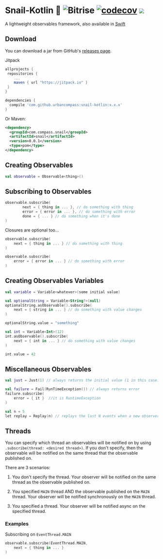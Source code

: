 # Snail-Kotlin 🐌 ![Bitrise](https://app.bitrise.io/app/9064b20f3be78d27.svg?token=9q6cr3-Ugc1e56o1sjuYHA) [![codecov](https://codecov.io/gh/UrbanCompass/Snail-Kotlin/branch/master/graph/badge.svg)](https://codecov.io/gh/UrbanCompass/Snail-Kotlin) [![](https://jitpack.io/v/urbancompass/snail-kotlin.svg)](https://jitpack.io/#urbancompass/snail-kotlin)

A lightweight observables framework, also available in [Swift](https://github.com/UrbanCompass/Snail)

## Download

You can download a jar from GitHub's [releases page](https://github.com/UrbanCompass/Snail-Kotlin/releases).

Jitpack

```gradle
allprojects {
 repositories {
    ...
    maven { url "https://jitpack.io" }
 }
}

dependencies {
  compile 'com.github.urbancompass:snail-kotlin:x.x.x'
}
```

Or Maven:

```xml
<dependency>
  <groupId>com.compass.snail</groupId>
  <artifactId>snail</artifactId>
  <version>0.0.1</version>
  <type>pom</type>
</dependency>
```

## Creating Observables

```kotlin
val observable = Observable<thing>()
```

## Subscribing to Observables

```kotlin
observable.subscribe(
        next = { thing in ... }, // do something with thing
        error = { error in ... }, // do something with error
        done = { ... } // do something when it's done
)
```

Closures are optional too...

```kotlin
observable.subscribe(
    next = { thing in ... } // do something with thing
)
```

```kotlin
observable.subscribe(
    error = { error in ... } // do something with error
)
```

## Creating Observables Variables

```kotlin
val variable = Variable<whatever>(some initial value)
```

```kotlin
val optionalString = Variable<String?>(null)
optionalString.asObservable().subscribe(
    next = { string in ... } // do something with value changes
)

optionalString.value = "something"
```

```kotlin
val int = Variable<Int>(12)
int.asObservable().subscribe(
    next = { int in ... } // do something with value changes
)

int.value = 42
```

## Miscellaneous Observables

```kotlin
val just = Just(1) // always returns the initial value (1 in this case)

val failure = Fail(RunTimeException()) // always returns error
failure.subscribe(
	error = { it }  //it is RuntimeException
)

val n = 5
let replay = Replay(n) // replays the last N events when a new observer subscribes
```

## Threads

You can specify which thread an observables will be notified on by using `.subscribe(thread: <desired thread>)`. If you don't specify, then the observable will be notified on the same thread that the observable published on.

There are 3 scenarios:

1.  You don't specify the thread. Your observer will be notified on the same thread as the observable published on.

2.  You specified `MAIN` thread AND the observable published on the `MAIN` thread. Your observer will be notified synchronously on the `MAIN` thread.

3.  You specified a thread. Your observer will be notified async on the specified thread.

### Examples

Subscribing on `EventThread.MAIN`

```kotlin
observable.subscribe(EventThread.MAIN,
    next = { thing in ... }
)
```
